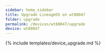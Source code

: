 ```yaml
---
sidebar: home_sidebar
title: Upgrade LineageOS on wt88047
folder: upgrade
permalink: /devices/wt88047/upgrade
device: wt88047
---
```

{% include templates/device_upgrade.md %}
